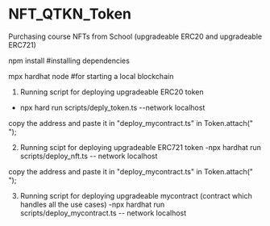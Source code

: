 # NFT_QTKN_Token
Purchasing course NFTs from School (upgradeable ERC20 and upgradeable ERC721)

npm install #installing dependencies

mpx hardhat node #for starting a local blockchain

1. Running script for deploying upgradeable ERC20 token
- npx hard run scripts/deply_token.ts --network localhost

copy the address and paste it in "deploy_mycontract.ts" in Token.attach(" ");

2. Running scipt for deploying upgradeable ERC721 token
-npx hardhat run scripts/deploy_nft.ts -- network localhost

copy the address and paste it in "deploy_mycontract.ts" in Token.attach(" ");

3. Running script for deploying upgradeable mycontract (contract which handles all the use cases)
-npx hardhat run scripts/deploy_mycontract.ts -- network localhost




